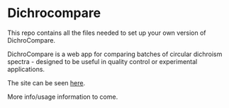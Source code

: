 # Dichrocompare

This repo contains all the files needed to set up your own version of DichroCompare.

DichroCompare is a web app for comparing batches of circular dichroism spectra - designed to be useful in quality control or experimental applications.

The site can be seen [here](https://pcddb.github.io/dichrocompare/).

More info/usage information to come.
